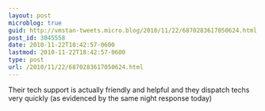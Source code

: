 ```yaml
---
layout: post
microblog: true
guid: http://vmstan-tweets.micro.blog/2010/11/22/6870283617050624.html
post_id: 3045558
date: 2010-11-22T18:42:57-0600
lastmod: 2010-11-22T18:42:57-0600
type: post
url: /2010/11/22/6870283617050624.html
---
```

Their tech support is actually friendly and helpful and they dispatch techs very quickly (as evidenced by the same night response today)
